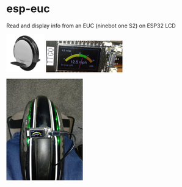 # esp-euc
Read and display info from an EUC (ninebot one S2) on ESP32 LCD

<img src=https://github.com/mikerr/esp-euc/blob/main/ninebotones2.png width=100> <img src=https://github.com/mikerr/esp-euc/blob/main/IMG_20210512_155312.jpg width=200>

<img src=https://github.com/mikerr/esp-euc/blob/main/IMG_20210511_122921.jpg width=200>
